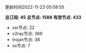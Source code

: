 更新时间2022-11-23 05:08:55

**总订阅: 45**
**总节点: 1588**
**有效节点: 433**
- ssr节点: 22
- v2ray节点: 366
- trojan节点: 38
- ss节点: 7
